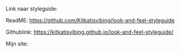 Link naar styleguide:

ReadME: https://github.com/Kitkatisvibing/look-and-feel-styleguide

Githublink: https://kitkatisvibing.github.io/look-and-feel-styleguide/

Mijn site: 


